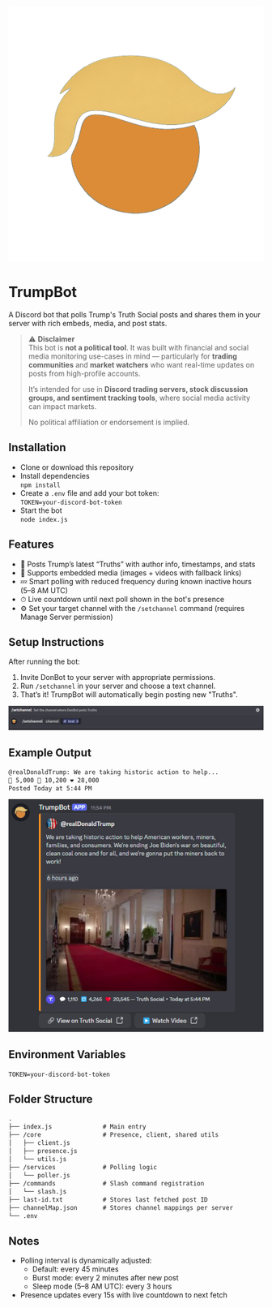 ![DemoTruth](/docs/logo.png)
# TrumpBot 

A Discord bot that polls Trump's Truth Social posts and shares them in your server with rich embeds, media, and post stats.

> ⚠️ **Disclaimer**  
> This bot is **not a political tool**. It was built with financial and social media monitoring use-cases in mind — particularly for **trading communities** and **market watchers** who want real-time updates on posts from high-profile accounts.  
>  
> It’s intended for use in **Discord trading servers, stock discussion groups, and sentiment tracking tools**, where social media activity can impact markets.  
>  
> No political affiliation or endorsement is implied.


## Installation

- Clone or download this repository
- Install dependencies  
  `npm install`
- Create a `.env` file and add your bot token:  
  `TOKEN=your-discord-bot-token`
- Start the bot  
  `node index.js`

## Features

- 💬 Posts Trump’s latest “Truths” with author info, timestamps, and stats
- 📸 Supports embedded media (images + videos with fallback links)
- 💤 Smart polling with reduced frequency during known inactive hours (5–8 AM UTC)
- ⏱ Live countdown until next poll shown in the bot's presence
- ⚙️ Set your target channel with the `/setchannel` command (requires Manage Server permission)

## Setup Instructions

After running the bot:

1. Invite DonBot to your server with appropriate permissions.
2. Run `/setchannel` in your server and choose a text channel.
3. That’s it! TrumpBot will automatically begin posting new "Truths".
   
![DSlashSet](/docs/slash-setchannel.jpg)

## Example Output

```discord
@realDonaldTrump: We are taking historic action to help...
💬 5,000 🔁 10,200 ❤️ 28,000
Posted Today at 5:44 PM
```

![DemoTruth](/docs/demo-truth.jpg)

## Environment Variables

```
TOKEN=your-discord-bot-token
```

## Folder Structure

```
.
├── index.js              # Main entry
├── /core                 # Presence, client, shared utils
│   ├── client.js
│   ├── presence.js
│   └── utils.js
├── /services             # Polling logic
│   └── poller.js
├── /commands             # Slash command registration
│   └── slash.js
├── last-id.txt           # Stores last fetched post ID
├── channelMap.json       # Stores channel mappings per server
└── .env
```

## Notes

- Polling interval is dynamically adjusted:
  - Default: every 45 minutes
  - Burst mode: every 2 minutes after new post
  - Sleep mode (5–8 AM UTC): every 3 hours
- Presence updates every 15s with live countdown to next fetch
